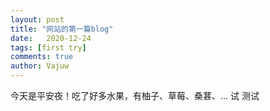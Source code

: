 ```yaml
---
layout: post
title: "网站的第一篇blog"
date:   2020-12-24
tags: [first try]
comments: true
author: Vajuw
---
```

今天是平安夜！吃了好多水果，有柚子、草莓、桑葚、...
试 测试

<!--more-->

